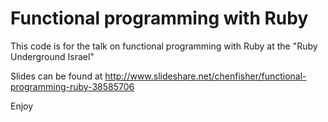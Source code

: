 # Functional programming with Ruby

This code is for the talk on functional programming with Ruby at the "Ruby Underground Israel"

Slides can be found at http://www.slideshare.net/chenfisher/functional-programming-ruby-38585706

Enjoy